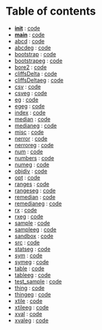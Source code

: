 
# Table of contents

- [__init__](docs/__init__.md) : [code](../__init__.py)
- [__main__](docs/__main__.md) : [code](../__main__.py)
- [abcd](docs/abcd.md) : [code](../abcd.py)
- [abcdeg](docs/abcdeg.md) : [code](../abcdeg.py)
- [bootstrap](docs/bootstrap.md) : [code](../bootstrap.py)
- [bootstrapeg](docs/bootstrapeg.md) : [code](../bootstrapeg.py)
- [bore2](docs/bore2.md) : [code](../bore2.py)
- [cliffsDelta](docs/cliffsDelta.md) : [code](../cliffsDelta.py)
- [cliffsDeltaeg](docs/cliffsDeltaeg.md) : [code](../cliffsDeltaeg.py)
- [csv](docs/csv.md) : [code](../csv.py)
- [csveg](docs/csveg.md) : [code](../csveg.py)
- [eg](docs/eg.md) : [code](../eg.py)
- [egeg](docs/egeg.md) : [code](../egeg.py)
- [index](docs/index.md) : [code](../index.py)
- [median](docs/median.md) : [code](../median.py)
- [medianeg](docs/medianeg.md) : [code](../medianeg.py)
- [misc](docs/misc.md) : [code](../misc.py)
- [nerror](docs/nerror.md) : [code](../nerror.py)
- [nerroreg](docs/nerroreg.md) : [code](../nerroreg.py)
- [num](docs/num.md) : [code](../num.py)
- [numbers](docs/numbers.md) : [code](../numbers.py)
- [numeg](docs/numeg.md) : [code](../numeg.py)
- [objdiv](docs/objdiv.md) : [code](../objdiv.py)
- [opt](docs/opt.md) : [code](../opt.py)
- [ranges](docs/ranges.md) : [code](../ranges.py)
- [rangeseg](docs/rangeseg.md) : [code](../rangeseg.py)
- [remedian](docs/remedian.md) : [code](../remedian.py)
- [remedianeg](docs/remedianeg.md) : [code](../remedianeg.py)
- [rx](docs/rx.md) : [code](../rx.py)
- [rxeg](docs/rxeg.md) : [code](../rxeg.py)
- [sample](docs/sample.md) : [code](../sample.py)
- [sampleeg](docs/sampleeg.md) : [code](../sampleeg.py)
- [sandbox](docs/sandbox.md) : [code](../sandbox.py)
- [src](docs/src.md) : [code](../src.py)
- [statseg](docs/statseg.md) : [code](../statseg.py)
- [sym](docs/sym.md) : [code](../sym.py)
- [symeg](docs/symeg.md) : [code](../symeg.py)
- [table](docs/table.md) : [code](../table.py)
- [tableeg](docs/tableeg.md) : [code](../tableeg.py)
- [test_sample](docs/test_sample.md) : [code](../test_sample.py)
- [thing](docs/thing.md) : [code](../thing.py)
- [thingeg](docs/thingeg.md) : [code](../thingeg.py)
- [xtile](docs/xtile.md) : [code](../xtile.py)
- [xtileeg](docs/xtileeg.md) : [code](../xtileeg.py)
- [xval](docs/xval.md) : [code](../xval.py)
- [xvaleg](docs/xvaleg.md) : [code](../xvaleg.py)

